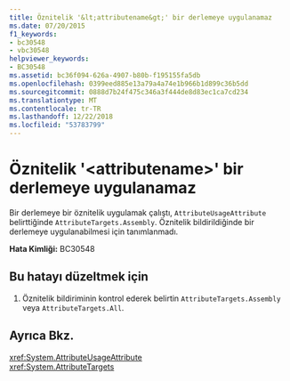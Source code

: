 ```yaml
---
title: Öznitelik '&lt;attributename&gt;' bir derlemeye uygulanamaz
ms.date: 07/20/2015
f1_keywords:
- bc30548
- vbc30548
helpviewer_keywords:
- BC30548
ms.assetid: bc36f094-626a-4907-b80b-f195155fa5db
ms.openlocfilehash: 0399eed885e13a79a4a74e1b966b1d899c36b5dd
ms.sourcegitcommit: 0888d7b24f475c346a3f444de8d83ec1ca7cd234
ms.translationtype: MT
ms.contentlocale: tr-TR
ms.lasthandoff: 12/22/2018
ms.locfileid: "53783799"
---
```

# <a name="attribute-ltattributenamegt-cannot-be-applied-to-an-assembly"></a>Öznitelik '&lt;attributename&gt;' bir derlemeye uygulanamaz
Bir derlemeye bir öznitelik uygulamak çalıştı, `AttributeUsageAttribute` belirttiğinde `AttributeTargets.Assembly`. Öznitelik bildirildiğinde bir derlemeye uygulanabilmesi için tanımlanmadı.  
  
 **Hata Kimliği:** BC30548  
  
## <a name="to-correct-this-error"></a>Bu hatayı düzeltmek için  
  
1.  Öznitelik bildiriminin kontrol ederek belirtin `AttributeTargets.Assembly` veya `AttributeTargets.All`.  
  
## <a name="see-also"></a>Ayrıca Bkz.  
 <xref:System.AttributeUsageAttribute>  
 <xref:System.AttributeTargets>
